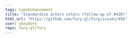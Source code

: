 ```yaml
---
tags: typeEnhancement
title: "Standardize actors colors (follow-up of #430)"
html_url: "https://github.com/fury-gl/fury/issues/458"
user: skoudoro
repo: fury-gl/fury
---
```


